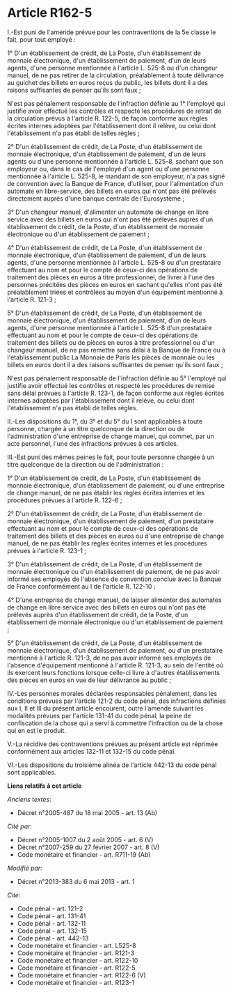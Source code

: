 # Article R162-5

I.-Est puni de l'amende prévue pour les contraventions de la 5e classe le fait, pour tout employé : 

1° D'un établissement de crédit, de La Poste, d'un établissement de monnaie électronique, d'un établissement de paiement,
d'un de leurs agents, d'une personne mentionnée à l'article L. 525-8 ou d'un changeur manuel, de ne pas retirer de la
circulation, préalablement à toute délivrance au guichet des billets en euros reçus du public, les billets dont il a des
raisons suffisantes de penser qu'ils sont faux ; 

N'est pas pénalement responsable de l'infraction définie au 1° l'employé qui justifie avoir effectué les contrôles et
respecté les procédures de retrait de la circulation prévus à l'article R. 122-5, de façon conforme aux règles écrites
internes adoptées par l'établissement dont il relève, ou celui dont l'établissement n'a pas établi de telles règles ; 

2° D'un établissement de crédit, de La Poste, d'un établissement de monnaie électronique, d'un établissement de paiement,
d'un de leurs agents ou d'une personne mentionnée à l'article L. 525-8, sachant que son employeur ou, dans le cas de
l'employé d'un agent ou d'une personne mentionnée à l'article L. 525-8, le mandant de son employeur, n'a pas signé de
convention avec la Banque de France, d'utiliser, pour l'alimentation d'un automate en libre-service, des billets en euros qui
n'ont pas été prélevés directement auprès d'une banque centrale de l'Eurosystème ; 

3° D'un changeur manuel, d'alimenter un automate de change en libre service avec des billets en euros qui n'ont pas été
prélevés auprès d'un établissement de crédit, de la Poste, d'un établissement de monnaie électronique ou d'un établissement
de paiement ; 

4° D'un établissement de crédit, de La Poste, d'un établissement de monnaie électronique, d'un établissement de paiement,
d'un de leurs agents, d'une personne mentionnée à l'article L. 525-8 ou d'un prestataire effectuant au nom et pour le compte
de ceux-ci des opérations de traitement des pièces en euros à titre professionnel, de livrer à l'une des personnes précitées
des pièces en euros en sachant qu'elles n'ont pas été préalablement triées et contrôlées au moyen d'un équipement mentionné à
l'article R. 121-3 ; 

5° D'un établissement de crédit, de La Poste, d'un établissement de monnaie électronique, d'un établissement de paiement,
d'un de leurs agents, d'une personne mentionnée à l'article L. 525-8 d'un prestataire effectuant au nom et pour le compte de
ceux-ci des opérations de traitement des billets ou de pièces en euros à titre professionnel ou d'un changeur manuel, de ne
pas remettre sans délai à la Banque de France ou à l'établissement public La Monnaie de Paris les pièces de monnaie ou les
billets en euros dont il a des raisons suffisantes de penser qu'ils sont faux ; 

N'est pas pénalement responsable de l'infraction définie au 5° l'employé qui justifie avoir effectué les contrôles et
respecté les procédures de remise sans délai prévues à l'article R. 123-1, de façon conforme aux règles écrites internes
adoptées par l'établissement dont il relève, ou celui dont l'établissement n'a pas établi de telles règles. 

II.-Les dispositions du 1°, du 3° et du 5° du I sont applicables à toute personne, chargée à un titre quelconque de la
direction ou de l'administration d'une entreprise de change manuel, qui commet, par un acte personnel, l'une des infractions
prévues à ces articles. 

III.-Est puni des mêmes peines le fait, pour toute personne chargée à un titre quelconque de la direction ou de
l'administration : 

1° D'un établissement de crédit, de La Poste, d'un établissement de monnaie électronique, d'un établissement de paiement, ou
d'une entreprise de change manuel, de ne pas établir les règles écrites internes et les procédures prévues à l'article R.
122-6 ; 

2° D'un établissement de crédit, de La Poste, d'un établissement de monnaie électronique, d'un établissement de paiement,
d'un prestataire effectuant au nom et pour le compte de ceux-ci des opérations de traitement des billets et des pièces en
euros ou d'une entreprise de change manuel, de ne pas établir les règles écrites internes et les procédures prévues à
l'article R. 123-1 ; 

3° D'un établissement de crédit, de La Poste, d'un établissement de monnaie électronique ou d'un établissement de paiement,
de ne pas avoir informé ses employés de l'absence de convention conclue avec la Banque de France conformément au I de
l'article R. 122-10 ; 

4° D'une entreprise de change manuel, de laisser alimenter des automates de change en libre service avec des billets en euros
qui n'ont pas été prélevés auprès d'un établissement de crédit, de la Poste, d'un établissement de monnaie électronique ou
d'un établissement de paiement ; 

5° D'un établissement de crédit, de La Poste, d'un établissement de monnaie électronique, d'un établissement de paiement, ou
d'un prestataire mentionné à l'article R. 121-3, de ne pas avoir informé ses employés de l'absence d'équipement mentionné à
l'article R. 121-3, au sein de l'entité où ils exercent leurs fonctions lorsque celle-ci livre à d'autres établissements des
pièces en euros en vue de leur délivrance au public ; 

IV.-Les personnes morales déclarées responsables pénalement, dans les conditions prévues par l'article 121-2 du code pénal,
des infractions définies aux I, II et III du présent article encourent, outre l'amende suivant les modalités prévues par
l'article 131-41 du code pénal, la peine de confiscation de la chose qui a servi à commettre l'infraction ou de la chose qui
en est le produit. 

V.-La récidive des contraventions prévues au présent article est réprimée conformément aux articles 132-11 et 132-15 du code
pénal. 

VI.-Les dispositions du troisième alinéa de l'article 442-13 du code pénal sont applicables.

**Liens relatifs à cet article**

_Anciens textes_:

  - Décret n°2005-487 du 18 mai 2005 - art. 13 (Ab)

_Cité par_:

  - Décret n°2005-1007 du 2 août 2005 - art. 6 (V)
  - Décret n°2007-259 du 27 février 2007 - art. 8 (V)
  - Code monétaire et financier - art. R711-19 (Ab)

_Modifié par_:

  - Décret n°2013-383 du 6 mai 2013 - art. 1

_Cite_:

  - Code pénal - art. 121-2
  - Code pénal - art. 131-41
  - Code pénal - art. 132-11
  - Code pénal - art. 132-15
  - Code pénal - art. 442-13
  - Code monétaire et financier - art. L525-8
  - Code monétaire et financier - art. R121-3
  - Code monétaire et financier - art. R122-10
  - Code monétaire et financier - art. R122-5
  - Code monétaire et financier - art. R122-6 (V)
  - Code monétaire et financier - art. R123-1
